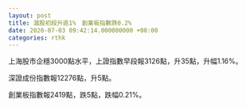 ```yaml
---
layout: post
title: 滬股初段升逾1%　創業板指數跌0.2%
date: 2020-07-03 09:42:14.000000000 +08:00
categories: rthk
---
```


上海股市企穩3000點水平，上證指數早段報3126點，升35點，升幅1.16%。

深證成份指數報12276點，升5點。

創業板指數報2419點，跌5點，跌幅0.21%。
